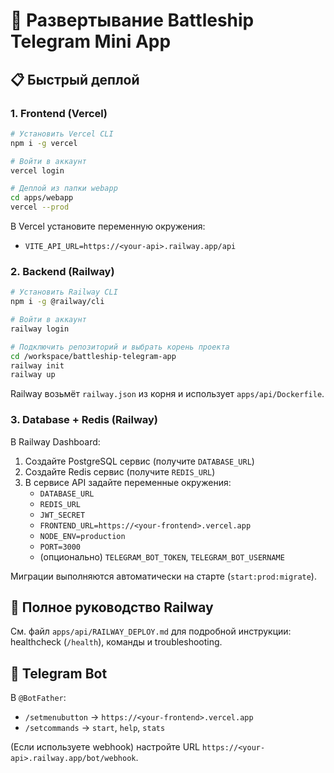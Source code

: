 # 🚀 Развертывание Battleship Telegram Mini App

## 📋 Быстрый деплой

### 1. Frontend (Vercel)

```bash
# Установить Vercel CLI
npm i -g vercel

# Войти в аккаунт
vercel login

# Деплой из папки webapp
cd apps/webapp
vercel --prod
```

В Vercel установите переменную окружения:
- `VITE_API_URL=https://<your-api>.railway.app/api`

### 2. Backend (Railway)

```bash
# Установить Railway CLI
npm i -g @railway/cli

# Войти в аккаунт
railway login

# Подключить репозиторий и выбрать корень проекта
cd /workspace/battleship-telegram-app
railway init
railway up
```

Railway возьмёт `railway.json` из корня и использует `apps/api/Dockerfile`.

### 3. Database + Redis (Railway)

В Railway Dashboard:
1. Создайте PostgreSQL сервис (получите `DATABASE_URL`)
2. Создайте Redis сервис (получите `REDIS_URL`)
3. В сервисе API задайте переменные окружения:
   - `DATABASE_URL`
   - `REDIS_URL`
   - `JWT_SECRET`
   - `FRONTEND_URL=https://<your-frontend>.vercel.app`
   - `NODE_ENV=production`
   - `PORT=3000`
   - (опционально) `TELEGRAM_BOT_TOKEN`, `TELEGRAM_BOT_USERNAME`

Миграции выполняются автоматически на старте (`start:prod:migrate`).

## 🔧 Полное руководство Railway

См. файл `apps/api/RAILWAY_DEPLOY.md` для подробной инструкции: healthcheck (`/health`), команды и troubleshooting.

## 📱 Telegram Bot

В `@BotFather`:
- `/setmenubutton` → `https://<your-frontend>.vercel.app`
- `/setcommands` → `start`, `help`, `stats`

(Если используете webhook) настройте URL `https://<your-api>.railway.app/bot/webhook`.